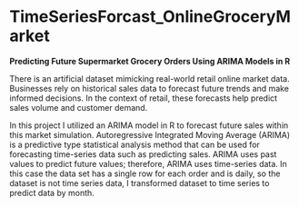 # TimeSeriesForcast_OnlineGroceryMarket

**Predicting Future Supermarket Grocery Orders Using ARIMA Models in R**

There is an artificial dataset mimicking real-world retail online market data. Businesses rely on historical sales data to forecast future trends and make informed decisions. In the context of retail, these forecasts help predict sales volume and customer demand.

In this project I utilized an ARIMA model in R to forecast future sales within this market simulation. Autoregressive Integrated Moving Average (ARIMA) is a predictive type statistical analysis method that can be used for forecasting time-series data such as predicting sales. ARIMA uses past values to predict future values; therefore, ARIMA uses time-series data. In this case the data set has a single row for each order and is daily, so the dataset is not time series data, I transformed dataset to time series to predict data by month.
